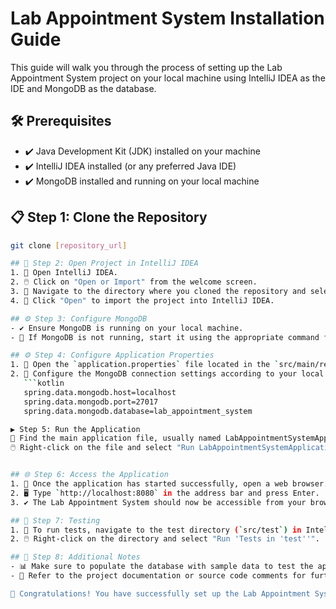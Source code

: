 # Lab Appointment System Installation Guide

This guide will walk you through the process of setting up the Lab Appointment System project on your local machine using IntelliJ IDEA as the IDE and MongoDB as the database.
## 🛠️ Prerequisites
- ✔️ Java Development Kit (JDK) installed on your machine
- ✔️ IntelliJ IDEA installed (or any preferred Java IDE)
- ✔️ MongoDB installed and running on your local machine

## 📋 Step 1: Clone the Repository
```bash
git clone [repository_url]

## 📂 Step 2: Open Project in IntelliJ IDEA
1. 🚀 Open IntelliJ IDEA.
2. 🖱️ Click on "Open or Import" from the welcome screen.
3. 📁 Navigate to the directory where you cloned the repository and select it.
4. 📂 Click "Open" to import the project into IntelliJ IDEA.

## ⚙️ Step 3: Configure MongoDB
- ✔️ Ensure MongoDB is running on your local machine.
- 🔄 If MongoDB is not running, start it using the appropriate command for your operating system.

## ⚙️ Step 4: Configure Application Properties
1. 📝 Open the `application.properties` file located in the `src/main/resources` directory.
2. 🔧 Configure the MongoDB connection settings according to your local setup. Example:
   ```kotlin
   spring.data.mongodb.host=localhost
   spring.data.mongodb.port=27017
   spring.data.mongodb.database=lab_appointment_system

▶️ Step 5: Run the Application
🔄 Find the main application file, usually named LabAppointmentSystemApplication.java.
🖱️ Right-click on the file and select "Run LabAppointmentSystemApplication".


## 🌐 Step 6: Access the Application
1. 🚀 Once the application has started successfully, open a web browser.
2. 🖥️ Type `http://localhost:8080` in the address bar and press Enter.
3. ✔️ The Lab Appointment System should now be accessible from your browser.

## 🧪 Step 7: Testing
1. 🔄 To run tests, navigate to the test directory (`src/test`) in IntelliJ IDEA.
2. 🖱️ Right-click on the directory and select "Run 'Tests in 'test''".

## 📝 Step 8: Additional Notes
- 📊 Make sure to populate the database with sample data to test the application thoroughly.
- 📖 Refer to the project documentation or source code comments for further customization and understanding of the system's functionalities.

🎉 Congratulations! You have successfully set up the Lab Appointment System project on your local machine. If you encounter any issues during the setup process, refer to the project documentation or seek assistance from the project contributors.

